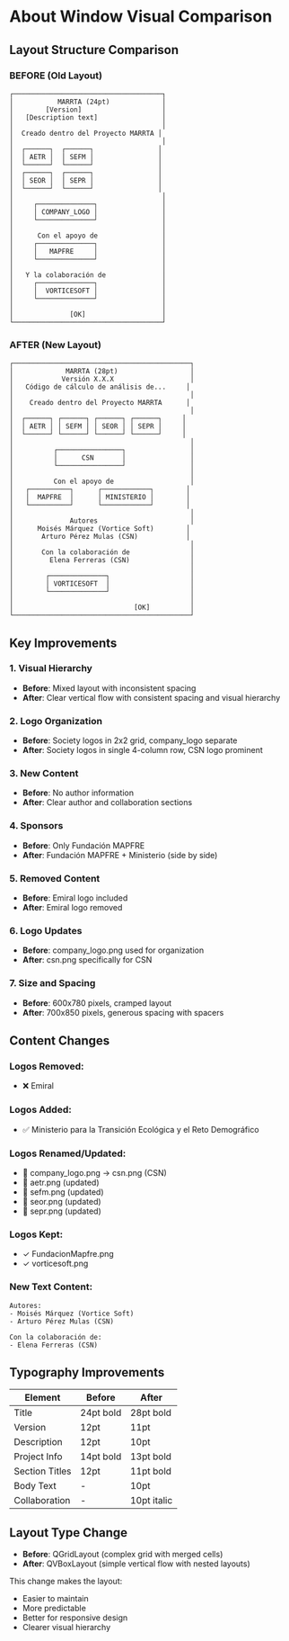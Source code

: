 # About Window Visual Comparison

## Layout Structure Comparison

### BEFORE (Old Layout)
```
┌─────────────────────────────────────┐
│           MARRTA (24pt)             │
│        [Version]                    │
│   [Description text]                │
│                                     │
│  Creado dentro del Proyecto MARRTA │
│                                     │
│  ┌──────┐  ┌──────┐                │
│  │ AETR │  │ SEFM │                │
│  └──────┘  └──────┘                │
│  ┌──────┐  ┌──────┐                │
│  │ SEOR │  │ SEPR │                │
│  └──────┘  └──────┘                │
│                                     │
│     ┌──────────────┐                │
│     │ COMPANY_LOGO │                │
│     └──────────────┘                │
│                                     │
│      Con el apoyo de                │
│     ┌──────────────┐                │
│     │   MAPFRE     │                │
│     └──────────────┘                │
│                                     │
│   Y la colaboración de              │
│     ┌──────────────┐                │
│     │  VORTICESOFT │                │
│     └──────────────┘                │
│                                     │
│              [OK]                   │
└─────────────────────────────────────┘
```

### AFTER (New Layout)
```
┌────────────────────────────────────────────┐
│             MARRTA (28pt)                  │
│            Versión X.X.X                   │
│   Código de cálculo de análisis de...     │
│                                            │
│    Creado dentro del Proyecto MARRTA      │
│                                            │
│  ┌──────┐ ┌──────┐ ┌──────┐ ┌──────┐     │
│  │ AETR │ │ SEFM │ │ SEOR │ │ SEPR │     │
│  └──────┘ └──────┘ └──────┘ └──────┘     │
│                                            │
│          ┌────────────────┐                │
│          │      CSN       │                │
│          └────────────────┘                │
│                                            │
│          Con el apoyo de                   │
│   ┌──────────┐      ┌────────────┐        │
│   │  MAPFRE  │      │ MINISTERIO │        │
│   └──────────┘      └────────────┘        │
│                                            │
│              Autores                       │
│      Moisés Márquez (Vortice Soft)        │
│       Arturo Pérez Mulas (CSN)            │
│                                            │
│       Con la colaboración de               │
│         Elena Ferreras (CSN)               │
│                                            │
│        ┌──────────────┐                    │
│        │ VORTICESOFT  │                    │
│        └──────────────┘                    │
│                                            │
│                              [OK]          │
└────────────────────────────────────────────┘
```

## Key Improvements

### 1. Visual Hierarchy
- **Before**: Mixed layout with inconsistent spacing
- **After**: Clear vertical flow with consistent spacing and visual hierarchy

### 2. Logo Organization
- **Before**: Society logos in 2x2 grid, company_logo separate
- **After**: Society logos in single 4-column row, CSN logo prominent

### 3. New Content
- **Before**: No author information
- **After**: Clear author and collaboration sections

### 4. Sponsors
- **Before**: Only Fundación MAPFRE
- **After**: Fundación MAPFRE + Ministerio (side by side)

### 5. Removed Content
- **Before**: Emiral logo included
- **After**: Emiral logo removed

### 6. Logo Updates
- **Before**: company_logo.png used for organization
- **After**: csn.png specifically for CSN

### 7. Size and Spacing
- **Before**: 600x780 pixels, cramped layout
- **After**: 700x850 pixels, generous spacing with spacers

## Content Changes

### Logos Removed:
- ❌ Emiral

### Logos Added:
- ✅ Ministerio para la Transición Ecológica y el Reto Demográfico

### Logos Renamed/Updated:
- 🔄 company_logo.png → csn.png (CSN)
- 🔄 aetr.png (updated)
- 🔄 sefm.png (updated)
- 🔄 seor.png (updated)
- 🔄 sepr.png (updated)

### Logos Kept:
- ✓ FundacionMapfre.png
- ✓ vorticesoft.png

### New Text Content:
```
Autores:
- Moisés Márquez (Vortice Soft)
- Arturo Pérez Mulas (CSN)

Con la colaboración de:
- Elena Ferreras (CSN)
```

## Typography Improvements

| Element | Before | After |
|---------|--------|-------|
| Title | 24pt bold | 28pt bold |
| Version | 12pt | 11pt |
| Description | 12pt | 10pt |
| Project Info | 14pt bold | 13pt bold |
| Section Titles | 12pt | 11pt bold |
| Body Text | - | 10pt |
| Collaboration | - | 10pt italic |

## Layout Type Change

- **Before**: QGridLayout (complex grid with merged cells)
- **After**: QVBoxLayout (simple vertical flow with nested layouts)

This change makes the layout:
- Easier to maintain
- More predictable
- Better for responsive design
- Clearer visual hierarchy
